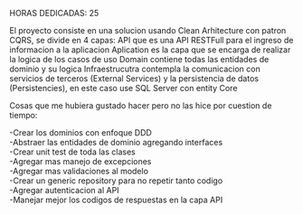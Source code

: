 HORAS DEDICADAS: 25

El proyecto consiste en una solucion usando Clean Arhitecture con patron CQRS, se divide en 4 capas:
API que es una API RESTFull para el ingreso de informacion a la aplicacion 
Aplication es la capa que se encarga de realizar la logica de los casos de uso 
Domain contiene todas las entidades de dominio y su logica 
Infraestrucutra contempla la comunicacion con servicios de terceros (External Services) y la persistencia de datos (Persistencies), en este caso use SQL Server con entity Core  
 

Cosas que me hubiera gustado hacer pero no las hice por cuestion de tiempo:

-Crear los dominios con enfoque DDD   
-Abstraer las entidades de dominio agregando interfaces   
-Crear unit test de toda las clases  
-Agregar mas manejo de excepciones  
-Agregar mas validaciones al modelo   
-Crear un generic repository para no repetir tanto codigo  
-Agregar autenticacion al API   
-Manejar mejor los codigos de respuestas en la capa API 

 


